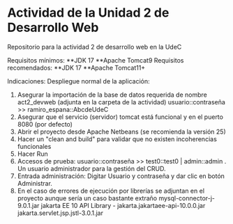 # Actividad de la Unidad 2 de Desarrollo Web
Repositorio para la actividad 2 de desarrollo web en la UdeC

Requisitos mínimos:
  **JDK 17
  **Apache Tomcat9
Requisitos recomendados:
  **JDK 17
  **Apache Tomcat11+

Indicaciones:
Despliegue normal de la aplicación:
1. Asegurar la importación de la base de datos requerida de nombre act2_devweb (adjunta en la carpeta de la actividad) usuario::contraseña >> ramiro_espana::AbcdeUdeC
2. Asegurar que el servicio (servidor) tomcat está funcional y en el puerto 8080 (por defecto)
3. Abrir el proyecto desde Apache Netbeans (se recomienda la versión 25)
4. Hacer un "clean and build" para validar que no existen incoherencias funcionales
5. Hacer Run
6. Accesos de prueba: usuario::contraseña >> test0::test0  | admin::admin . Un usuario administrador para la gestión del CRUD.
7. Entrada administración: Digitar Usuario y contraseña y dar clic en botón Administrar.
8. En el caso de errores de ejecución por librerías se adjuntan en el proyecto aunque sería un caso bastante extraño
   mysql-connector-j-9.0.1.jar
   jakarta EE 10 API Library - jakarta.jakartaee-api-10.0.0.jar
   jakarta.servlet.jsp.jstl-3.0.1.jar
